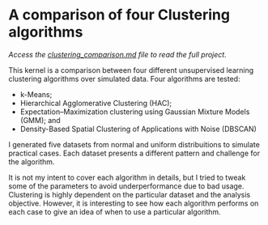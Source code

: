 # A comparison of four Clustering algorithms

*Access the [clustering_comparison.md](https://github.com/gabriel-msilva/clustering-comparison/blob/master/clustering_comparison2.md) file to read the full project.*

This kernel is a comparison between four different unsupervised learning clustering algorithms over simulated data. Four algorithms are tested:

* k-Means;
* Hierarchical Agglomerative Clustering (HAC);
* Expectation–Maximization clustering using Gaussian Mixture Models (GMM); and
* Density-Based Spatial Clustering of Applications with Noise (DBSCAN)

I generated five datasets from normal and uniform distribuitions to simulate practical cases. Each dataset presents a different pattern and challenge for the algorithm.

It is not my intent to cover each algorithm in details, but I tried to tweak some of the parameters to avoid underperformance due to bad usage. Clustering is highly dependent on the particular dataset and the analysis objective. However, it is interesting to see how each algorithm performs on each case to give an idea of when to use a particular algorithm.
